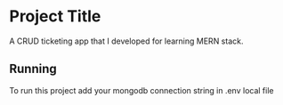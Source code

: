 
# Project Title

A CRUD ticketing app that I developed for learning MERN stack.




## Running

To run this project add your mongodb connection string in .env local file


